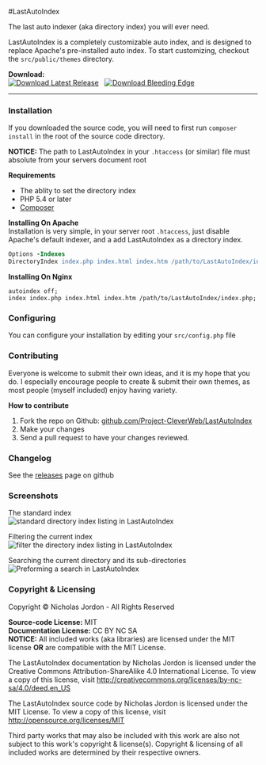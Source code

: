 #LastAutoIndex

The last auto indexer (aka directory index) you will ever need.

LastAutoIndex is a completely customizable auto index, and is designed to
replace Apache's pre-installed auto index. To start customizing, checkout
the `src/public/themes` directory.

**Download:**<br>
[![Download Latest Release](https://img.shields.io/badge/Latest-1.1.0-green.svg?style=flat-)](http://bit.ly/LastAutoIndex-1-1-0-zip) &nbsp; [![Download Bleeding Edge](https://img.shields.io/badge/Branch-develop-yellow.svg?style=flat-)](http://bit.ly/LastAutoIndex-branch-develop)

---

### Installation

If you downloaded the source code, you will need to first run `composer install`
in the root of the source code directory.

**NOTICE:** The path to LastAutoIndex in your `.htaccess` (or similar) file must
absolute from your servers document root

**Requirements**<br>
- The ablity to set the directory index
- PHP 5.4 or later
- [Composer](https://getcomposer.org/)

**Installing On Apache**<br>
Installation is very simple, in your server root `.htaccess`, just disable
Apache's default indexer, and a add LastAutoIndex as a directory index.

```apache
Options -Indexes
DirectoryIndex index.php index.html index.htm /path/to/LastAutoIndex/index.php
```

**Installing On Nginx**

```nginx
autoindex off;
index index.php index.html index.htm /path/to/LastAutoIndex/index.php;
```

### Configuring
You can configure your installation by editing your `src/config.php` file

### Contributing

Everyone is welcome to submit their own ideas, and it is my hope that you do. I 
especially encourage people to create &amp; submit their own themes, as most
people (myself included) enjoy having variety.

**How to contribute**<br>

1. Fork the repo on Github: [github.com/Project-CleverWeb/LastAutoIndex](https://github.com/Project-CleverWeb/LastAutoIndex)
2. Make your changes
3. Send a pull request to have your changes reviewed.


### Changelog

See the [releases](https://github.com/Project-CleverWeb/LastAutoIndex/releases) page on github


### Screenshots

The standard index<br>
![standard directory index listing in LastAutoIndex](http://i.imgur.com/jfr7wq8.png)

Filtering the current index
![filter the directory index listing in LastAutoIndex](http://i.imgur.com/Mbi5oC1.png)

Searching the current directory and its sub-directories
![Preforming a search in LastAutoIndex](http://i.imgur.com/l22CHzO.png)

### Copyright &amp; Licensing

Copyright &copy; Nicholas Jordon - All Rights Reserved

**Source-code License:** MIT<br>
**Documentation License:** CC BY NC SA<br>
**NOTICE:** All included works (aka libraries) are licensed under the MIT license
**OR** are compatible with the MIT License.

The LastAutoIndex documentation by Nicholas Jordon is licensed under the
Creative Commons Attribution-ShareAlike 4.0 International License. To view a
copy of this license, visit http://creativecommons.org/licenses/by-nc-sa/4.0/deed.en_US

The LastAutoIndex source code by Nicholas Jordon is licensed under the MIT
License. To view a copy of this license, visit http://opensource.org/licenses/MIT

Third party works that may also be included with this work are also not subject
to this work's copyright &amp; license(s). Copyright &amp; licensing of all
included works are determined by their respective owners.
